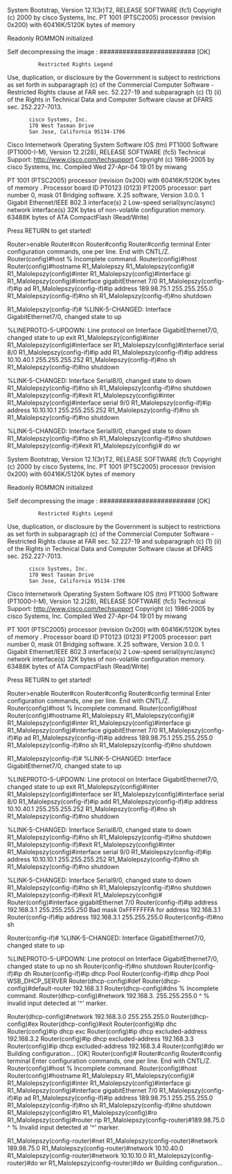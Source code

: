 System Bootstrap, Version 12.1(3r)T2, RELEASE SOFTWARE (fc1)
Copyright (c) 2000 by cisco Systems, Inc.
PT 1001 (PTSC2005) processor (revision 0x200) with 60416K/5120K bytes of memory

Readonly ROMMON initialized

Self decompressing the image :
######################### [OK]

              Restricted Rights Legend

Use, duplication, or disclosure by the Government is
subject to restrictions as set forth in subparagraph
(c) of the Commercial Computer Software - Restricted
Rights clause at FAR sec. 52.227-19 and subparagraph
(c) (1) (ii) of the Rights in Technical Data and Computer
Software clause at DFARS sec. 252.227-7013.

           cisco Systems, Inc.
           170 West Tasman Drive
           San Jose, California 95134-1706



Cisco Internetwork Operating System Software
IOS (tm) PT1000 Software (PT1000-I-M), Version 12.2(28), RELEASE SOFTWARE (fc5)
Technical Support: http://www.cisco.com/techsupport
Copyright (c) 1986-2005 by cisco Systems, Inc.
Compiled Wed 27-Apr-04 19:01 by miwang

PT 1001 (PTSC2005) processor (revision 0x200) with 60416K/5120K bytes of memory
.
Processor board ID PT0123 (0123)
PT2005 processor: part number 0, mask 01
Bridging software.
X.25 software, Version 3.0.0.
1 Gigabit Ethernet/IEEE 802.3 interface(s)
2 Low-speed serial(sync/async) network interface(s)
32K bytes of non-volatile configuration memory.
63488K bytes of ATA CompactFlash (Read/Write)

Press RETURN to get started!



Router>enable
Router#con
Router#config 
Router#config terminal 
Enter configuration commands, one per line.  End with CNTL/Z.
Router(config)#host
% Incomplete command.
Router(config)#host
Router(config)#hostname R1_Malolepszy
R1_Malolepszy(config)#
R1_Malolepszy(config)#inter
R1_Malolepszy(config)#interface gi
R1_Malolepszy(config)#interface gigabitEthernet 7/0
R1_Malolepszy(config-if)#ip ad
R1_Malolepszy(config-if)#ip address 189.98.75.1 255.255.255.0
R1_Malolepszy(config-if)#no sh
R1_Malolepszy(config-if)#no shutdown 

R1_Malolepszy(config-if)#
%LINK-5-CHANGED: Interface GigabitEthernet7/0, changed state to up

%LINEPROTO-5-UPDOWN: Line protocol on Interface GigabitEthernet7/0, changed state to up
exit
R1_Malolepszy(config)#inter
R1_Malolepszy(config)#interface ser
R1_Malolepszy(config)#interface serial 8/0
R1_Malolepszy(config-if)#ip add
R1_Malolepszy(config-if)#ip address 10.10.40.1 255.255.255.252
R1_Malolepszy(config-if)#no sh
R1_Malolepszy(config-if)#no shutdown 

%LINK-5-CHANGED: Interface Serial8/0, changed state to down
R1_Malolepszy(config-if)#no sh
R1_Malolepszy(config-if)#no shutdown 
R1_Malolepszy(config-if)#exit
R1_Malolepszy(config)#inter
R1_Malolepszy(config)#interface serial 9/0
R1_Malolepszy(config-if)#ip address 10.10.10.1 255.255.255.252
R1_Malolepszy(config-if)#no sh
R1_Malolepszy(config-if)#no shutdown 

%LINK-5-CHANGED: Interface Serial9/0, changed state to down
R1_Malolepszy(config-if)#no sh
R1_Malolepszy(config-if)#no shutdown 
R1_Malolepszy(config-if)#exit
R1_Malolepszy(config)# do wr


System Bootstrap, Version 12.1(3r)T2, RELEASE SOFTWARE (fc1)
Copyright (c) 2000 by cisco Systems, Inc.
PT 1001 (PTSC2005) processor (revision 0x200) with 60416K/5120K bytes of memory

Readonly ROMMON initialized

Self decompressing the image :
######################### [OK]

              Restricted Rights Legend

Use, duplication, or disclosure by the Government is
subject to restrictions as set forth in subparagraph
(c) of the Commercial Computer Software - Restricted
Rights clause at FAR sec. 52.227-19 and subparagraph
(c) (1) (ii) of the Rights in Technical Data and Computer
Software clause at DFARS sec. 252.227-7013.

           cisco Systems, Inc.
           170 West Tasman Drive
           San Jose, California 95134-1706



Cisco Internetwork Operating System Software
IOS (tm) PT1000 Software (PT1000-I-M), Version 12.2(28), RELEASE SOFTWARE (fc5)
Technical Support: http://www.cisco.com/techsupport
Copyright (c) 1986-2005 by cisco Systems, Inc.
Compiled Wed 27-Apr-04 19:01 by miwang

PT 1001 (PTSC2005) processor (revision 0x200) with 60416K/5120K bytes of memory
.
Processor board ID PT0123 (0123)
PT2005 processor: part number 0, mask 01
Bridging software.
X.25 software, Version 3.0.0.
1 Gigabit Ethernet/IEEE 802.3 interface(s)
2 Low-speed serial(sync/async) network interface(s)
32K bytes of non-volatile configuration memory.
63488K bytes of ATA CompactFlash (Read/Write)

Press RETURN to get started!



Router>enable
Router#con
Router#config 
Router#config terminal 
Enter configuration commands, one per line.  End with CNTL/Z.
Router(config)#host
% Incomplete command.
Router(config)#host
Router(config)#hostname R1_Malolepszy
R1_Malolepszy(config)#
R1_Malolepszy(config)#inter
R1_Malolepszy(config)#interface gi
R1_Malolepszy(config)#interface gigabitEthernet 7/0
R1_Malolepszy(config-if)#ip ad
R1_Malolepszy(config-if)#ip address 189.98.75.1 255.255.255.0
R1_Malolepszy(config-if)#no sh
R1_Malolepszy(config-if)#no shutdown 

R1_Malolepszy(config-if)#
%LINK-5-CHANGED: Interface GigabitEthernet7/0, changed state to up

%LINEPROTO-5-UPDOWN: Line protocol on Interface GigabitEthernet7/0, changed state to up
exit
R1_Malolepszy(config)#inter
R1_Malolepszy(config)#interface ser
R1_Malolepszy(config)#interface serial 8/0
R1_Malolepszy(config-if)#ip add
R1_Malolepszy(config-if)#ip address 10.10.40.1 255.255.255.252
R1_Malolepszy(config-if)#no sh
R1_Malolepszy(config-if)#no shutdown 

%LINK-5-CHANGED: Interface Serial8/0, changed state to down
R1_Malolepszy(config-if)#no sh
R1_Malolepszy(config-if)#no shutdown 
R1_Malolepszy(config-if)#exit
R1_Malolepszy(config)#inter
R1_Malolepszy(config)#interface serial 9/0
R1_Malolepszy(config-if)#ip address 10.10.10.1 255.255.255.252
R1_Malolepszy(config-if)#no sh
R1_Malolepszy(config-if)#no shutdown 

%LINK-5-CHANGED: Interface Serial9/0, changed state to down
R1_Malolepszy(config-if)#no sh
R1_Malolepszy(config-if)#no shutdown 
R1_Malolepszy(config-if)#exit
R1_Malolepszy(config)#
Router(config)#interface gigabitEthernet 7/0
Router(config-if)#ip address 192.168.3.1 255.255.255.250
Bad mask 0xFFFFFFFA for address 192.168.3.1
Router(config-if)#ip address 192.168.3.1 255.255.255.0
Router(config-if)#no sh

Router(config-if)#
%LINK-5-CHANGED: Interface GigabitEthernet7/0, changed state to up

%LINEPROTO-5-UPDOWN: Line protocol on Interface GigabitEthernet7/0, changed state to up
no sh
Router(config-if)#no shutdown 
Router(config-if)#ip dh
Router(config-if)#ip dhcp Pool
Router(config-if)#ip dhcp Pool WSB_DHCP_SERVER
Router(dhcp-config)#def
Router(dhcp-config)#default-router 192.168.3.1
Router(dhcp-config)#dns
% Incomplete command.
Router(dhcp-config)#network 192.168.3. 255.255.255.0
                            ^
% Invalid input detected at '^' marker.
    
Router(dhcp-config)#network 192.168.3.0 255.255.255.0
Router(dhcp-config)#ex
Router(dhcp-config)#exit 
Router(config)#ip dhc
Router(config)#ip dhcp exc
Router(config)#ip dhcp excluded-address 192.168.3.2
Router(config)#ip dhcp excluded-address 192.168.3.3
Router(config)#ip dhcp excluded-address 192.168.3.4
Router(config)#do wr
Building configuration...
[OK]
Router(config)#
Router#config 
Router#config terminal 
Enter configuration commands, one per line.  End with CNTL/Z.
Router(config)#host
% Incomplete command.
Router(config)#host
Router(config)#hostname R1_Malolepszy
R1_Malolepszy(config)#
R1_Malolepszy(config)#inter
R1_Malolepszy(config)#interface gi
R1_Malolepszy(config)#interface gigabitEthernet 7/0
R1_Malolepszy(config-if)#ip ad
R1_Malolepszy(config-if)#ip address 189.98.75.1 255.255.255.0
R1_Malolepszy(config-if)#no sh
R1_Malolepszy(config-if)#no shutdown
R1_Malolepszy(config)#ro 
R1_Malolepszy(config)#ro
R1_Malolepszy(config)#router rip
R1_Malolepszy(config-router)#189.98.75.0
                             ^
% Invalid input detected at '^' marker.
    
R1_Malolepszy(config-router)#net
R1_Malolepszy(config-router)#network 189.98.75.0
R1_Malolepszy(config-router)#network 10.10.40.0
R1_Malolepszy(config-router)#network 10.10.10.0
R1_Malolepszy(config-router)#do wr
R1_Malolepszy(config-router)#do wr
Building configuration...

